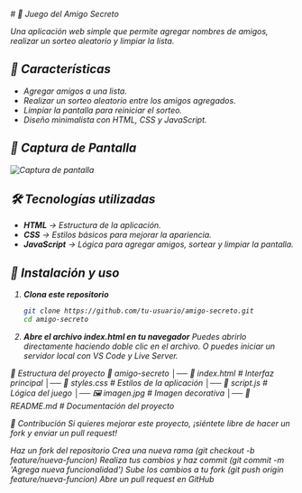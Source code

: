 <em> # 🎁 Juego del Amigo Secreto

Una aplicación web simple que permite agregar nombres de amigos, realizar un sorteo aleatorio y limpiar la lista.

## 🚀 Características

- Agregar amigos a una lista.
- Realizar un sorteo aleatorio entre los amigos agregados.
- Limpiar la pantalla para reiniciar el sorteo.
- Diseño minimalista con HTML, CSS y JavaScript.

## 📸 Captura de Pantalla

![Captura de pantalla]([captura](https://github.com/user-attachments/assets/b9757739-ca3b-4e1c-ac20-48348e8fd336))

## 🛠️ Tecnologías utilizadas

- **HTML** → Estructura de la aplicación.
- **CSS** → Estilos básicos para mejorar la apariencia.
- **JavaScript** → Lógica para agregar amigos, sortear y limpiar la pantalla.

## 🔧 Instalación y uso

1. **Clona este repositorio**  
   ```sh
   git clone https://github.com/tu-usuario/amigo-secreto.git
   cd amigo-secreto
2. **Abre el archivo index.html en tu navegador**
Puedes abrirlo directamente haciendo doble clic en el archivo.
O puedes iniciar un servidor local con VS Code y Live Server.

📜 Estructura del proyecto
📂 amigo-secreto
│── 📜 index.html       # Interfaz principal
│── 📜 styles.css       # Estilos de la aplicación
│── 📜 script.js        # Lógica del juego
│── 🖼️ imagen.jpg       # Imagen decorativa
│── 📜 README.md        # Documentación del proyecto

🤝 Contribución
Si quieres mejorar este proyecto, ¡siéntete libre de hacer un fork y enviar un pull request!

Haz un fork del repositorio
Crea una nueva rama (git checkout -b feature/nueva-funcion)
Realiza tus cambios y haz commit (git commit -m 'Agrega nueva funcionalidad')
Sube los cambios a tu fork (git push origin feature/nueva-funcion)
Abre un pull request en GitHub



